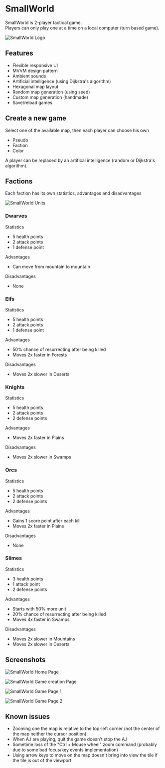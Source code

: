 SmallWorld
===========

SmallWorld is 2-player tactical game.  
Players can only play one at a time on a local computer (turn based game).

![SmallWorld Logo](https://raw.githubusercontent.com/Julien-Marcou/SmallWorld/master/Resources/SmallWorldLogo.png)


Features
-----------

- Flexible responsive UI
- MVVM design pattern
- Ambient sounds
- Artificial intelligence (using Dijkstra's algorithm)
- Hexagonal map layout
- Random map generation (using seed)
- Custom map generation (handmade)
- Save/reload games


Create a new game
-----------

Select one of the available map, then each player can choose his own
- Pseudo
- Faction
- Color

A player can be replaced by an artifical intelligence (random or Dijkstra's algorithm).


Factions
-----------

Each faction has its own statistics, advantages and disadvantages

![SmallWorld Units](https://raw.githubusercontent.com/Julien-Marcou/SmallWorld/master/Resources/Units.png)

### Dwarves

Statistics
- 5 health points
- 2 attack points
- 1 defense point

Advantages
- Can move from mountain to mountain

Disadvantages
- None

### Elfs

Statistics
- 5 health points
- 2 attack points
- 1 defense point

Advantages
- 50% chance of resurrecting after being killed
- Moves 2x faster in Forests 

Disadvantages
- Moves 2x slower in Deserts

### Knights

Statistics
- 5 health points
- 2 attack points
- 2 defense points

Advantages
- Moves 2x faster in Plains 

Disadvantages
- Moves 2x slower in Swamps

### Orcs

Statistics
- 5 health points
- 2 attack points
- 2 defense points

Advantages
- Gains 1 score point after each kill
- Moves 2x faster in Plains 

Disadvantages
- None

### Slimes

Statistics
- 3 health points
- 1 attack point
- 2 defense points

Advantages
- Starts with 50% more unit
- 20% chance of resurrecting after being killed
- Moves 4x faster in Swamps 

Disadvantages
- Moves 2x slower in Mountains
- Moves 2x slower in Deserts


Screenshots
-----------

![SmallWorld Home Page](https://raw.githubusercontent.com/Julien-Marcou/SmallWorld/master/Resources/HomePage.jpg)

![SmallWorld Game creation Page](https://raw.githubusercontent.com/Julien-Marcou/SmallWorld/master/Resources/GameCreationPage.jpg)

![SmallWorld Game Page 1](https://raw.githubusercontent.com/Julien-Marcou/SmallWorld/master/Resources/GamePage1.jpg)

![SmallWorld Game Page 2](https://raw.githubusercontent.com/Julien-Marcou/SmallWorld/master/Resources/GamePage2.jpg)


Known issues
-----------

- Zooming one the map is relative to the top-left corner (not the center of the map neither the cursor position)
- When A.I are playing, quit the game doesn't stop the A.I
- Sometime loss of the "Ctrl + Mouse wheel" zoom command (probably due to some bad focus/key events implementation)
- Using arrow keys to move on the map doesn't bring into view the tile if the tile is out of the viewport
